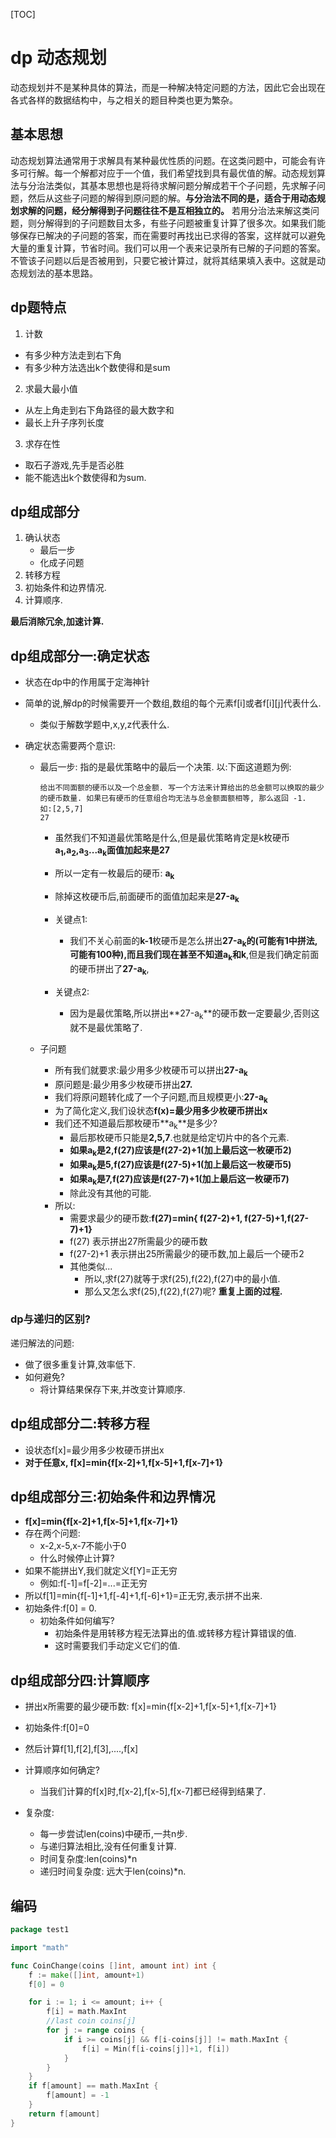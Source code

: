 [TOC]

# dp 动态规划

动态规划并不是某种具体的算法，而是一种解决特定问题的方法，因此它会出现在各式各样的数据结构中，与之相关的题目种类也更为繁杂。
## 基本思想

动态规划算法通常用于求解具有某种最优性质的问题。在这类问题中，可能会有许多可行解。每一个解都对应于一个值，我们希望找到具有最优值的解。动态规划算法与分治法类似，其基本思想也是将待求解问题分解成若干个子问题，先求解子问题，然后从这些子问题的解得到原问题的解。**与分治法不同的是，适合于用动态规划求解的问题，经分解得到子问题往往不是互相独立的。** 若用分治法来解这类问题，则分解得到的子问题数目太多，有些子问题被重复计算了很多次。如果我们能够保存已解决的子问题的答案，而在需要时再找出已求得的答案，这样就可以避免大量的重复计算，节省时间。我们可以用一个表来记录所有已解的子问题的答案。不管该子问题以后是否被用到，只要它被计算过，就将其结果填入表中。这就是动态规划法的基本思路。




## dp题特点
1. 计数
  - 有多少种方法走到右下角
  - 有多少种方法选出k个数使得和是sum

2. 求最大最小值
  - 从左上角走到右下角路径的最大数字和
  - 最长上升子序列长度

3. 求存在性
  - 取石子游戏,先手是否必胜
  - 能不能选出k个数使得和为sum.



## dp组成部分

1. 确认状态
   - 最后一步
   - 化成子问题
2. 转移方程
3. 初始条件和边界情况.
4. 计算顺序.

**最后消除冗余,加速计算.**

## dp组成部分一:确定状态
- 状态在dp中的作用属于定海神针

- 简单的说,解dp的时候需要开一个数组,数组的每个元素f[i]或者f\[i][j]代表什么.
  - 类似于解数学题中,x,y,z代表什么.

- 确定状态需要两个意识:
  - 最后一步: 指的是最优策略中的最后一个决策.
    以:下面这道题为例:

    ```
    给出不同面额的硬币以及一个总金额. 写一个方法来计算给出的总金额可以换取的最少的硬币数量. 如果已有硬币的任意组合均无法与总金额面额相等, 那么返回 -1.
    如:[2,5,7]
    27
    ```

    - 虽然我们不知道最优策略是什么,但是最优策略肯定是k枚硬币**a<sub>1</sub>,a<sub>2</sub>,a<sub>3</sub>...a<sub>k</sub>**面值加起来是**27**

    - 所以一定有一枚最后的硬币: **a<sub>k</sub>**

    - 除掉这枚硬币后,前面硬币的面值加起来是**27-a<sub>k</sub>**

      

    - 关键点1:

      - 我们不关心前面的**k-1**枚硬币是怎么拼出**27-a<sub>k</sub>**的(可能有1中拼法,可能有100种),而且我们现在甚至不知道**a<sub>k</sub>和k**,但是我们确定前面的硬币拼出了**27-a<sub>k</sub>**,

    - 关键点2:

      - 因为是最优策略,所以拼出**27-a<sub>k</sub>**的硬币数一定要最少,否则这就不是最优策略了.

        

  - 子问题

    - 所有我们就要求:最少用多少枚硬币可以拼出**27-a<sub>k</sub>**
    - 原问题是:最少用多少枚硬币拼出**27.**
    - 我们将原问题转化成了一个子问题,而且规模更小:**27-a<sub>k</sub>**
    - 为了简化定义,我们设状态**f(x)=最少用多少枚硬币拼出x**
    - 我们还不知道最后那枚硬币**a<sub>k</sub>**是多少?
      - 最后那枚硬币只能是**2,5,7**.也就是给定切片中的各个元素.
      - **如果a<sub>k</sub>是2,f(27)应该是f(27-2)+1(加上最后这一枚硬币2)**
      - **如果a<sub>k</sub>是5,f(27)应该是f(27-5)+1(加上最后这一枚硬币5)**
      - **如果a<sub>k</sub>是7,f(27)应该是f(27-7)+1(加上最后这一枚硬币7)**
      - 除此没有其他的可能.
    - 所以:
      - 需要求最少的硬币数:**f(27)=min{ f(27-2)+1, f(27-5)+1,f(27-7)+1}**
      - f(27) 表示拼出27所需最少的硬币数
      -  f(27-2)+1 表示拼出25所需最少的硬币数,加上最后一个硬币2
      - 其他类似...
        - 所以,求f(27)就等于求f(25),f(22),f(27)中的最小值.
        - 那么又怎么求f(25),f(22),f(27)呢?    **重复上面的过程.**



### dp与递归的区别?

递归解法的问题:

- 做了很多重复计算,效率低下.
- 如何避免?
  - 将计算结果保存下来,并改变计算顺序.



## dp组成部分二:转移方程

- 设状态f[x]=最少用多少枚硬币拼出x
- **对于任意x, f[x]=min{f[x-2]+1,f[x-5]+1,f[x-7]+1}**



## dp组成部分三:初始条件和边界情况

-  **f[x]=min{f[x-2]+1,f[x-5]+1,f[x-7]+1}**
- 存在两个问题:
  - x-2,x-5,x-7不能小于0
  - 什么时候停止计算?
- 如果不能拼出Y,我们就定义f[Y]=正无穷
  - 例如:f[-1]=f[-2]=...=正无穷
- 所以f[1]=min{f[-1]+1,f[-4]+1,f[-6]+1}=正无穷,表示拼不出来.
- 初始条件:f[0] = 0.
  - 初始条件如何编写?
    - 初始条件是用转移方程无法算出的值.或转移方程计算错误的值.
    - 这时需要我们手动定义它们的值.



## dp组成部分四:计算顺序

- 拼出x所需要的最少硬币数: f[x]=min{f[x-2]+1,f[x-5]+1,f[x-7]+1}
- 初始条件:f[0]=0
- 然后计算f[1],f[2],f[3],....,f[x]
- 计算顺序如何确定?
  - 当我们计算的f[x]时,f[x-2],f[x-5],f[x-7]都已经得到结果了.



- 复杂度:
  - 每一步尝试len(coins)中硬币,一共n步.
  - 与递归算法相比,没有任何重复计算.
  - 时间复杂度:len(coins)*n
  - 递归时间复杂度: 远大于len(coins)*n.

## 编码

```go
package test1

import "math"

func CoinChange(coins []int, amount int) int {
	f := make([]int, amount+1)
	f[0] = 0

	for i := 1; i <= amount; i++ {
		f[i] = math.MaxInt
		//last coin coins[j]
		for j := range coins {
			if i >= coins[j] && f[i-coins[j]] != math.MaxInt {
				f[i] = Min(f[i-coins[j]]+1, f[i])
			}
		}
	}
	if f[amount] == math.MaxInt {
		f[amount] = -1
	}
	return f[amount]
}

```

